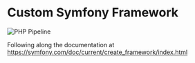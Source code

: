 # Custom Symfony Framework

![PHP Pipeline](https://github.com/cngJo/custom-symfony-framework/workflows/PHP%20Pipeline/badge.svg)

Following along the documentation at
https://symfony.com/doc/current/create_framework/index.html

